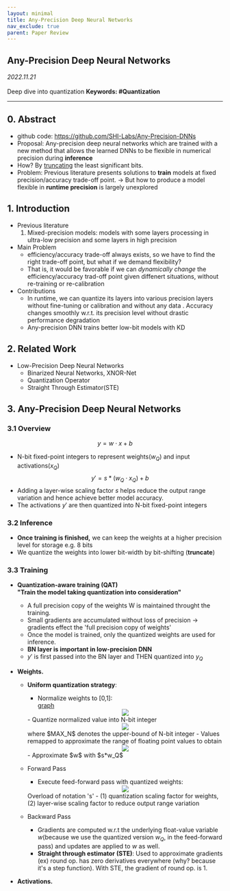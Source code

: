 ```yaml
---
layout: minimal
title: Any-Precision Deep Neural Networks 
nav_exclude: true
parent: Paper Review
---
```


## Any-Precision Deep Neural Networks 

_2022.11.21_  
 <br>
 Deep dive into quantization
**Keywords: #Quantization**

---

## 0. Abstract
- github code: https://github.com/SHI-Labs/Any-Precision-DNNs
- Proposal: Any-precision deep neural networks which are trained with a new method that allows the learned DNNs to be flexible in numerical precision during **inference**
- How? By <ins>truncating</ins> the least significant bits. 
- Problem: Previous literature presents solutions to **train** models at fixed precision/accuracy trade-off point. $\rightarrow$ But how to produce a model flexible in **runtime precision** is largely unexplored

## 1. Introduction
- Previous literature
    1. Mixed-precision models: models with some layers processing in ultra-low precision and some layers in high precision 
- Main Problem
    - efficiency/accuracy trade-off always exists, so we have to find the right trade-off point, but what if we demand flexibility? 
    - That is, it would be favorable if we can *dynamically change* the efficiency/accuracy trad-off point given diffenert situations, without re-training or re-calibration 
- Contributions 
    - In runtime, we can quantize its layers into various precision layers without fine-tuning or calibration and without any data . Accuracy changes smoothly w.r.t. its precision level without drastic performance degradation 
    - Any-precision DNN trains better low-bit models with KD 


## 2. Related Work
- Low-Precision Deep Neural Networks
    - Binarized Neural Networks, XNOR-Net 
    - Quantization Operator
    - Straight Through Estimator(STE)

## 3. Any-Precision Deep Neural Networks
### 3.1 Overview  

$$
y = w \cdot x + b
$$
- N-bit fixed-point integers to represent weights($w_Q$) and input activations($x_Q$)
$$
y' = s*(w_Q \cdot x_Q) + b
$$
- Adding a layer-wise scaling factor $s$ helps reduce the output range variation and hence achieve better model accuracy. 
- The activations $y'$ are then quantized into N-bit fixed-point integers

### 3.2 Inference
- **Once training is finished,** we can keep the weights at a higher precision level for storage e.g. 8 bits
- We quantize the weights into lower bit-width by bit-shifting (**truncate**)

### 3.3 Training 
- **Quantization-aware training (QAT)**  
    **"Train the model taking quantization into consideration"**
    - A full precision copy of the weights W is maintained throught the training. 
    - Small gradients are accumulated without loss of precision → gradients effect the 'full precision copy of weights' 
    - Once the model is trained, only the quantized weights are used for inference. 
    - **BN layer is important in low-precision DNN** 
    - $y'$ is first passed into the BN layer and THEN quantized into $y_Q$
    
- **Weights.**  

    - **Uniform quantization strategy**: 
        - Normalize weights to [0,1]:  
        [graph](https://www.desmos.com/calculator/1du8fwsskp)  
        <!-- $$
        w' = \frac{tanh(w)}{2\max(|tanh(w)|)}+0.5
        $$ --> 
        <div align="center"><img style="background: white;" src="https://latex.codecogs.com/svg.latex?%20%20%20%20%20%20%20%20w'%20%3D%20%5Cfrac%7Btanh(w)%7D%7B2%5Cmax(%7Ctanh(w)%7C)%7D%2B0.5"></div>   
        - Quantize normalized value into N-bit integer   
        <!-- $$
        w_Q' = INT(round(w'* MAX_N)) \quad s' = 1/MAX_N
        $$ --> 
        <div align="center"><img style="background: white;" src="https://latex.codecogs.com/svg.latex?%20%20%20%20%20%20%20%20w_Q'%20%3D%20INT(round(w'*%20MAX_N))%20%5Cquad%20s'%20%3D%201%2FMAX_N"></div> 
        where $MAX_N$ denotes the upper-bound of N-bit integer
        - Values remapped to approximate the range of floating point values to obtain
        <!-- $$
        w_Q = 2*w_Q'-1 \quad s = \mathbb{E}(|w|)/MAX_N
        $$ --> 
        <div align="center"><img style="background: white;" src="https://latex.codecogs.com/svg.latex?%20%20%20%20%20%20%20%20w_Q%20%3D%202*w_Q'-1%20%5Cquad%20s%20%3D%20%5Cmathbb%7BE%7D(%7Cw%7C)%2FMAX_N"></div> 
        - Approximate $w$ with $s*w_Q$

    - Forward Pass
        - Execute feed-forward pass with quantized weights:
        <!-- $$
        y' = s*(w_Q \cdot x_Q) + b
        $$ --> 
        <div align="center"><img style="background: white;" src="https://latex.codecogs.com/svg.latex?%20%20%20%20%20%20%20%20y'%20%3D%20s*(w_Q%20%5Ccdot%20x_Q)%20%2B%20b"></div>
        Overload of notation 's' - (1) quantization scaling factor for weights, (2) layer-wise scaling factor to reduce output range variation 

    - Backward Pass
        - Gradients are computed w.r.t the underlying float-value variable $w$(because we use the quantized version $w_Q$, in the feed-forward pass) and updates are applied to $w$ as well.
        - **Straight through estimator (STE)**: Used to approximate gradients   
            (ex) round op. has zero derivatives everywhere (why? because it's a step function). With STE, the gradient of round op. is 1. 

- **Activations.** 
